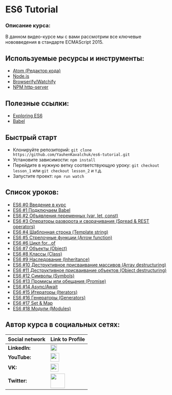 # ES6 Tutorial

### Описание курса:
В данном видео-курсе мы с вами рассмотрим все ключевые нововведения в стандарте ECMAScript 2015.

## Используемые ресурсы и инструменты:
- [Atom (Редактор кода)](https://atom.io/)
- [Node.js](https://nodejs.org/en/)
- [Browserify/Watchify](https://github.com/browserify/watchify)
- [NPM http-server](https://www.npmjs.com/package/http-server)

## Полезные ссылки:
- [Exploring ES6](http://exploringjs.com/es6/)
- [Babel](https://babeljs.io/docs/en)

## Быстрый старт
- Клонируйте репозиторий: `git clone https://github.com/YauhenKavalchuk/es6-tutorial.git`
- Установите зависимости: `npm install`
- Перейдите в нужную ветку соответствующую уроку: `git checkout lesson_1` или `git checkout lesson_2` и т.д.
- Запустите проект: `npm run watch`

## Список уроков:
- [ES6 #0 Введение в курс](https://youtu.be/3PDq09nqCTs)
- [ES6 #1 Подключаем Babel](https://youtu.be/x_zq1DpaLAU)
- [ES6 #2 Объявления переменных (var, let, const)](https://youtu.be/8SWnTuG0_Mg)
- [ES6 #3 Операторы разворота и сворачивания (Spread & REST operators)](https://youtu.be/MeLPG4NCB6I)
- [ES6 #4 Шаблонная строка (Template string)](https://youtu.be/5l_3YabRaGc)
- [ES6 #5 Стрелочные функции (Arrow function)](https://youtu.be/PGnNVW5n-3g)
- [ES6 #6 Цикл for…of](https://youtu.be/axEG1v0KnrY)
- [ES6 #7 Объекты (Object)](https://youtu.be/Xxaw11ezP7E)
- [ES6 #8 Классы (Class)](https://youtu.be/BASquaxab_w)
- [ES6 #9 Наследование (Inheritance)](https://youtu.be/y_j7RigHZMI)
- [ES6 #10 Деструктивное присваивание массивов (Array destructuring)](https://youtu.be/hwCOzuKzb2g)
- [ES6 #11 Деструктивное присваивание объектов (Object destructuring)](https://youtu.be/9ZsSNKo3cQ8)
- [ES6 #12 Символы (Symbols)](https://youtu.be/XTrXDgc7oHo)
- [ES6 #13 Промисы или обещания (Promise)](https://youtu.be/XD1MKx7eIuQ)
- [ES6 #14 Async/Await](https://youtu.be/b17RVAqp5QA)
- [ES6 #15 Итераторы (Iterators)](https://youtu.be/HToDur7Gkkw)
- [ES6 #16 Генераторы (Generators)](https://youtu.be/ejdhriCfF8s)
- [ES6 #17 Set & Map](https://youtu.be/eiERfNjeeUc)
- [ES6 #18 Модули (Modules)](https://youtu.be/q_tHi37EMic)


## Автор курса в социальных сетях:
Social network | Link to Profile
-----|-----
**LinkedIn:** | [<img src="https://upload.wikimedia.org/wikipedia/commons/thumb/0/01/LinkedIn_Logo.svg/1280px-LinkedIn_Logo.svg.png" height="20" />](http://www.linkedin.com/in/YauhenKavalchuk)
**YouTube:** | [<img src="https://upload.wikimedia.org/wikipedia/commons/thumb/e/e1/Logo_of_YouTube_%282015-2017%29.svg/1280px-Logo_of_YouTube_%282015-2017%29.svg.png" height="27" />](https://youtube.com/c/YauhenKavalchuk)
**VK:** | [<img src="http://pngimg.com/uploads/vkontakte/vkontakte_PNG27.png" height="25" />](http://vk.com/YauhenKavalchuk)
**Twitter:** | [<img src="http://www.stickpng.com/assets/images/580b57fcd9996e24bc43c53e.png" height="45" />](https://twitter.com/YauhenKavalchuk)

